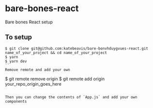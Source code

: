 # bare-bones-react

Bare bones React setup

## To setup

```
$ git clone git@github.com:katebeavis/bare-bonvhduygvues-react.git name_of_your_project && cd name_of_your_project
$ yarn
$ yarn dev
``
Remove remote and add your own

```

$ git remote remove origin
$ git remote add origin your_repo_origin_goes_here

```

Then you can change the contents of `App.js` and add your own components
```
